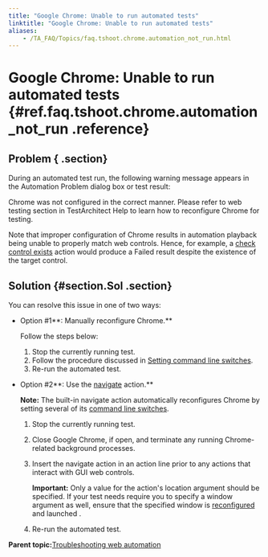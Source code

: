 ```yaml
--- 
title: "Google Chrome: Unable to run automated tests"
linktitle: "Google Chrome: Unable to run automated tests"
aliases: 
    - /TA_FAQ/Topics/faq.tshoot.chrome.automation_not_run.html
---
```

# Google Chrome: Unable to run automated tests {#ref.faq.tshoot.chrome.automation_not_run .reference}

## Problem { .section}

During an automated test run, the following warning message appears in the Automation Problem dialog box or test result:

Chrome was not configured in the correct manner. Please refer to web testing section in TestArchitect Help to learn how to reconfigure Chrome for testing.

Note that improper configuration of Chrome results in automation playback being unable to properly match web controls. Hence, for example, a [check control exists](../../TA_Automation/Topics/bia_check_control_exists.html) action would produce a Failed result despite the existence of the target control.

## Solution {#section.Sol .section}

You can resolve this issue in one of two ways:

-   Option \#1**: Manually reconfigure Chrome.**

    Follow the steps below:

    1.  Stop the currently running test.
    2.  Follow the procedure discussed in [Setting command line switches](../../TA_Automation/Topics/aut_setting_switches_GC.html).
    3.  Re-run the automated test.
-   Option \#2**: Use the [navigate](../../TA_Automation/Topics/bia_navigate.html) action.**

    **Note:** The built-in navigate action automatically reconfigures Chrome by setting several of its [command line switches](../../TA_Automation/Topics/aut_setting_switches_GC.html).

    1.  Stop the currently running test.
    2.  Close Google Chrome, if open, and terminate any running Chrome-related background processes.
    3.  Insert the navigate action in an action line prior to any actions that interact with GUI web controls.

        **Important:** Only a value for the action's location argument should be specified. If your test needs require you to specify a window argument as well, ensure that the specified window is [reconfigured](../../TA_Automation/Topics/aut_setting_switches_GC.html) and launched .

    4.  Re-run the automated test.

**Parent topic:**[Troubleshooting web automation](../../TA_Automation/Topics/web_troubleshooting.html)

